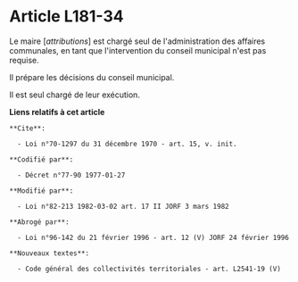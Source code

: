 # Article L181-34

Le maire [*attributions*] est chargé seul de l'administration des affaires communales, en tant que l'intervention du conseil
municipal n'est pas requise.

Il prépare les décisions du conseil municipal.

Il est seul chargé de leur exécution.

**Liens relatifs à cet article**

	**Cite**:

	  - Loi n°70-1297 du 31 décembre 1970 - art. 15, v. init.

	**Codifié par**:

	  - Décret n°77-90 1977-01-27

	**Modifié par**:

	  - Loi n°82-213 1982-03-02 art. 17 II JORF 3 mars 1982

	**Abrogé par**:

	  - Loi n°96-142 du 21 février 1996 - art. 12 (V) JORF 24 février 1996

	**Nouveaux textes**:

	  - Code général des collectivités territoriales - art. L2541-19 (V)
